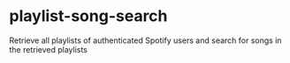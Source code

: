 # playlist-song-search
Retrieve all playlists of authenticated Spotify users and search for songs in the retrieved playlists
